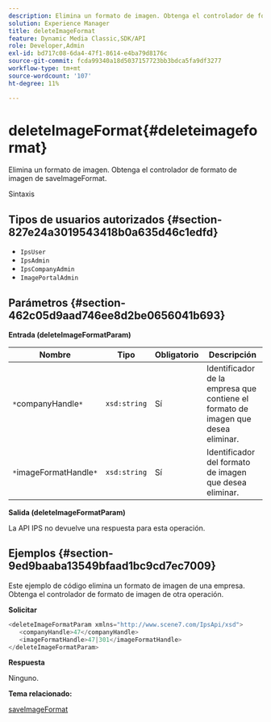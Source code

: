 ```yaml
---
description: Elimina un formato de imagen. Obtenga el controlador de formato de imagen de saveImageFormat.
solution: Experience Manager
title: deleteImageFormat
feature: Dynamic Media Classic,SDK/API
role: Developer,Admin
exl-id: bd717c08-6da4-47f1-8614-e4ba79d8176c
source-git-commit: fcda99340a18d5037157723bb3bdca5fa9df3277
workflow-type: tm+mt
source-wordcount: '107'
ht-degree: 11%

---
```


# deleteImageFormat{#deleteimageformat}

Elimina un formato de imagen. Obtenga el controlador de formato de imagen de saveImageFormat.

Sintaxis

## Tipos de usuarios autorizados {#section-827e24a3019543418b0a635d46c1edfd}

* `IpsUser`
* `IpsAdmin`
* `IpsCompanyAdmin`
* `ImagePortalAdmin`

## Parámetros {#section-462c05d9aad746ee8d2be0656041b693}

**Entrada (deleteImageFormatParam)**

| Nombre | Tipo | Obligatorio | Descripción |
|---|---|---|---|
| `*`companyHandle`*` | `xsd:string` | Sí | Identificador de la empresa que contiene el formato de imagen que desea eliminar. |
| `*`imageFormatHandle`*` | `xsd:string` | Sí | Identificador del formato de imagen que desea eliminar. |

**Salida (deleteImageFormatParam)**

La API IPS no devuelve una respuesta para esta operación.

## Ejemplos {#section-9ed9baaba13549bfaad1bc9cd7ec7009}

Este ejemplo de código elimina un formato de imagen de una empresa. Obtenga el controlador de formato de imagen de otra operación.

**Solicitar**

```java
<deleteImageFormatParam xmlns="http://www.scene7.com/IpsApi/xsd">
   <companyHandle>47</companyHandle>
   <imageFormatHandle>47|301</imageFormatHandle>
</deleteImageFormatParam>
```

**Respuesta**

Ninguno.

**Tema relacionado:**

[saveImageFormat](../../../operations/c-operations-intro/c-methods/r-save-image-format.md#reference-d15c27f533ef41e38b54a539a304bd1d)
